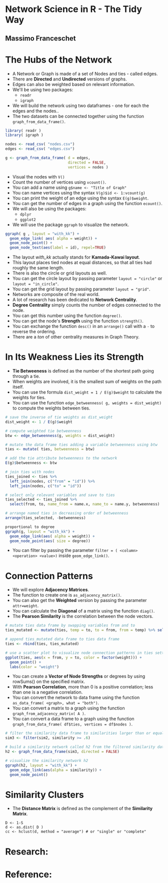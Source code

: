 # Network Science in R - The Tidy Way
## Massimo Franceschet

# The Hubs of the Network
- A Network or Graph is made of a set of Nodes and ties - called edges.
- There are **Directed** and **Undirected** versions of graphs.
- Edges can also be weighted based on relevant information.
- We'll be using two packages:
  * `readr`
  * `igraph`
- We will build the network using two dataframes - one for each the edges and the nodes..
- The two datasets can be connected together using the function `graph_from_data_frame()`.
```r
library( readr )
library( igraph )

nodes <- read_csv( "nodes.csv")
edges <- read_csv( "edges.csv")

g <- graph_from_data_frame( d = edges,
                            directed = FALSE,
                            vertices = nodes )
```
- Visual the nodes with `V()`
- Count the number of vertices using `vcount()`.
- You can add a name using `g$name <- "Title of Graph"`
- You can name vertices using the syntax `V(g)$id <- 1:vcount(g)`
- You can print the weight of an edge using the syntax `E(g)$weight`.
- You can get the number of edges in a graph using the function `ecount()`.
- We will also be using the packages:
  * `dplyr`
  * `ggplot2`
- We will use the package `ggraph` to visualize the network.
```r
ggraph( g , layout = "with_kk") +
  geom_edge_link( aes( alpha = weight)) +
  geom_node_point() +
  geom_node_text(aes(label = id), repel=TRUE)
```
- The layout *with_kk* actually stands for **Kamada-Kawai layout**.
- This layout places tied nodes at equal distances, so that all ties had roughly the same length.
- There is also the circle or grid layouts as well.
- You can get the circle layout by passing parameter `layout = "circle"` or `layout = "in_circle"`.
- You can get the grid layout by passing parameter `layout = "grid"`.
- Networks are composite of the real world.
- A lot of research has been dedicated to **Network Centrality**.
- **Degree Centrality** simply counts the number of edges connected to the node.
- You can get this number using the function `degree()`.
- You can get the node's **Strength** using the function `strength()`.
- You can exchange the function `desc()` in an `arrange()` call with a `-` to reverse the ordering.
- There are a *ton* of other centrality measures in Graph Theory.


# In Its Weakness Lies its Strength
- **Tie Betweeness** is defined as the number of the shortest path going through a tie.
- When weights are involved, it is the smallest sum of weights on the path itself.
- You can use the formula `dist_weight = 1 / E(g)$weight` to calculate the weights for ties.
- You can use the function `edge_betweenness( g, weights = dist_weight)` to compute the weights between ties.
```r
# save the inverse of tie weights as dist_weight
dist_weight <- 1 / E(g)$weight

# compute weighted tie betweenness
btw <- edge_betweenness(g, weights = dist_weight)

# mutate the data frame ties adding a variable betweenness using btw
ties <- mutate( ties, betweenness = btw)

# add the tie attribute betweenness to the network
E(g)$betweenness <- btw
```
```r
# join ties with nodes
ties_joined <- ties %>%
  left_join(nodes, c("from" = "id")) %>%
  left_join(nodes, c("to" = "id"))

# select only relevant variables and save to ties
ties_selected <- ties_joined %>%
  select(from, to, name_from = name.x, name_to = name.y, betweenness)

# arrange named ties in decreasing order of betweenness
arrange(ties_selected, -betweenness)
```
```r
proportional to degree
ggraph(g, layout = "with_kk") +
  geom_edge_link(aes( alpha = weight)) +
  geom_node_point(aes( size = degree))
```
- You can filter by passing the parameter `filter = ( <column> <operation> <value>)` inside `geom_edge_link()`.


# Connection Patterns
- We will explore **Adjacency Matrices**.
- The function to create one is `as_adjacency_matrix()`.
- You can also get the **Weighted** version by passing the parameter `attr=weight`.
- You can calculate the **Diagonal** of a matrix using the function `diag()`.
- The **Pearson Similarity** is the correlation between the node vectors.
```r
# mutate ties data frame by swapping variables from and to
ties_mutated <- mutate(ties, temp = to, to = from, from = temp) %>% select(-temp)

# append ties_mutated data frame to ties data frame
ties <- rbind(ties, ties_mutated)

# use a scatter plot to visualize node connection patterns in ties setting color aesthetic to weight
ggplot(ties, aes(x = from, y = to, color = factor(weight))) +
  geom_point() +
  labs(color = "weight")
```
- You can create a **Vector of Node Strengths** or degrees by using rowSums() on the specified matrix.
- With **Pearson Correlation**, more than 0 is a positive correlation; less than one is a negative correlation.
- You can convert the network to data frame using the function `as_data_frame( <graph>, what = "both")`.
- You can convert a matrix to a graph using the function `graph_from_adjacency_matrix( A )`.
- You can convert a data frame to a graph using the function `graph_from_data_frame( df$ties, vertices = df$nodes )`.
```r
# filter the similarity data frame to similarities larger than or equal to 0.60
sim3 <- filter(sim2, similarity >= .6)

# build a similarity network called h2 from the filtered similarity data frame
h2 <- graph_from_data_frame(sim3, directed = FALSE)

# visualize the similarity network h2
ggraph(h2, layout = "with_kk") +
  geom_edge_link(aes(alpha = similarity)) +
  geom_node_point()
```


# Similarity Clusters
- The **Distance Matrix** is defined as the complement of the **Similarity Matrix**.
```ref
D <- 1-S
d <- as.dist( D )
cc <- hclust(d, method = "average") # or "single" or "complete"
```


# Research:

# Reference:
